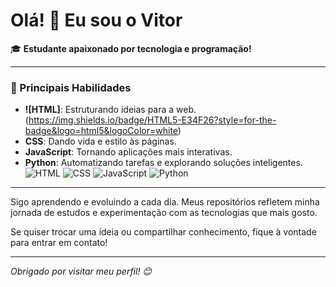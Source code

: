 # Olá! 👋 Eu sou o Vitor

🎓 **Estudante apaixonado por tecnologia e programação!**

---

### 🚀 Principais Habilidades

- **![HTML]**: Estruturando ideias para a web. (https://img.shields.io/badge/HTML5-E34F26?style=for-the-badge&logo=html5&logoColor=white)
- **CSS**: Dando vida e estilo às páginas.
- **JavaScript**: Tornando aplicações mais interativas.
- **Python**: Automatizando tarefas e explorando soluções inteligentes.
![HTML](https://img.shields.io/badge/HTML5-E34F26?style=for-the-badge&logo=html5&logoColor=white)
![CSS](https://img.shields.io/badge/CSS3-1572B6?style=for-the-badge&logo=css3&logoColor=white)
![JavaScript](https://img.shields.io/badge/JavaScript-F7DF1E?style=for-the-badge&logo=javascript&logoColor=black)
![Python](https://img.shields.io/badge/Python-3776AB?style=for-the-badge&logo=python&logoColor=white)

---

Sigo aprendendo e evoluindo a cada dia. Meus repositórios refletem minha jornada de estudos e experimentação com as tecnologias que mais gosto.

Se quiser trocar uma ideia ou compartilhar conhecimento, fique à vontade para entrar em contato!

---

*Obrigado por visitar meu perfil! 😊*
